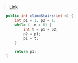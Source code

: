> [Link](https://leetcode-cn.com/problems/sqrtx/)


```java
    public int climbStairs(int n) {
        int p1 = 1, p2 = 1;
        while (--n > 0) {
            int t = p1 + p2;
            p2 = p1;
            p1 = t;
        }

        return p1;
    }
```